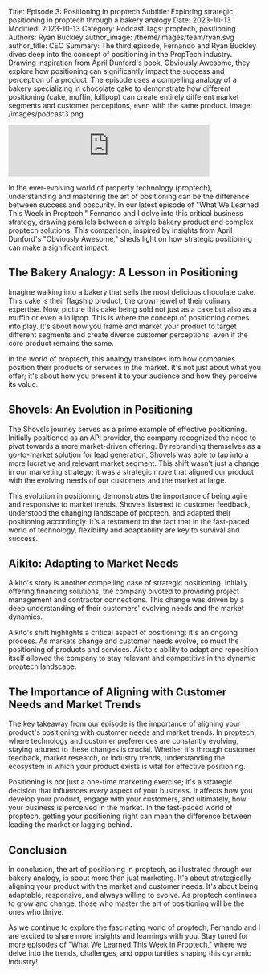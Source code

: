 Title: Episode 3: Positioning in proptech
Subtitle: Exploring strategic positioning in proptech through a bakery analogy
Date: 2023-10-13
Modified: 2023-10-13
Category: Podcast
Tags: proptech, positioning
Authors: Ryan Buckley
author_image: /theme/images/team/ryan.svg
author_title: CEO
Summary: The third episode, Fernando and Ryan Buckley dives deep into the concept of positioning in the PropTech industry. Drawing inspiration from April Dunford's book, Obviously Awesome, they explore how positioning can significantly impact the success and perception of a product. The episode uses a compelling analogy of a bakery specializing in chocolate cake to demonstrate how different positioning (cake, muffin, lollipop) can create entirely different market segments and customer perceptions, even with the same product.
image: /images/podcast3.png


<iframe src="https://podcasters.spotify.com/pod/show/thisweekinproptech/embed/episodes/A-Peek-at-Positioning-e2ap6fp/a-aage57p" height="102px" width="400px" frameborder="0" scrolling="no"></iframe>

In the ever-evolving world of property technology (proptech), understanding and mastering the art of positioning can be the difference between success and obscurity. In our latest episode of "What We Learned This Week in Proptech," Fernando and I delve into this critical business strategy, drawing parallels between a simple bakery product and complex proptech solutions. This comparison, inspired by insights from April Dunford's "Obviously Awesome," sheds light on how strategic positioning can make a significant impact.

## The Bakery Analogy: A Lesson in Positioning

Imagine walking into a bakery that sells the most delicious chocolate cake. This cake is their flagship product, the crown jewel of their culinary expertise. Now, picture this cake being sold not just as a cake but also as a muffin or even a lollipop. This is where the concept of positioning comes into play. It's about how you frame and market your product to target different segments and create diverse customer perceptions, even if the core product remains the same.

In the world of proptech, this analogy translates into how companies position their products or services in the market. It's not just about what you offer; it's about how you present it to your audience and how they perceive its value.

## Shovels: An Evolution in Positioning

The Shovels journey serves as a prime example of effective positioning. Initially positioned as an API provider, the company recognized the need to pivot towards a more market-driven offering. By rebranding themselves as a go-to-market solution for lead generation, Shovels was able to tap into a more lucrative and relevant market segment. This shift wasn't just a change in our marketing strategy; it was a strategic move that aligned our product with the evolving needs of our customers and the market at large.

This evolution in positioning demonstrates the importance of being agile and responsive to market trends. Shovels listened to customer feedback, understood the changing landscape of proptech, and adapted their positioning accordingly. It's a testament to the fact that in the fast-paced world of technology, flexibility and adaptability are key to survival and success.

## Aikito: Adapting to Market Needs

Aikito's story is another compelling case of strategic positioning. Initially offering financing solutions, the company pivoted to providing project management and contractor connections. This change was driven by a deep understanding of their customers' evolving needs and the market dynamics.

Aikito's shift highlights a critical aspect of positioning: it's an ongoing process. As markets change and customer needs evolve, so must the positioning of products and services. Aikito's ability to adapt and reposition itself allowed the company to stay relevant and competitive in the dynamic proptech landscape.

## The Importance of Aligning with Customer Needs and Market Trends

The key takeaway from our episode is the importance of aligning your product's positioning with customer needs and market trends. In proptech, where technology and customer preferences are constantly evolving, staying attuned to these changes is crucial. Whether it's through customer feedback, market research, or industry trends, understanding the ecosystem in which your product exists is vital for effective positioning.

Positioning is not just a one-time marketing exercise; it's a strategic decision that influences every aspect of your business. It affects how you develop your product, engage with your customers, and ultimately, how your business is perceived in the market. In the fast-paced world of proptech, getting your positioning right can mean the difference between leading the market or lagging behind.

## Conclusion

In conclusion, the art of positioning in proptech, as illustrated through our bakery analogy, is about more than just marketing. It's about strategically aligning your product with the market and customer needs. It's about being adaptable, responsive, and always willing to evolve. As proptech continues to grow and change, those who master the art of positioning will be the ones who thrive.

As we continue to explore the fascinating world of proptech, Fernando and I are excited to share more insights and learnings with you. Stay tuned for more episodes of "What We Learned This Week in Proptech," where we delve into the trends, challenges, and opportunities shaping this dynamic industry!